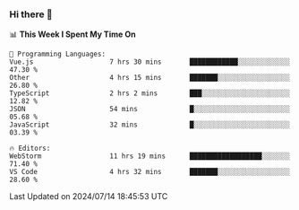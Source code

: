 ### Hi there 👋

<!--
**asdf12303116/asdf12303116** is a ✨ _special_ ✨ repository because its `README.md` (this file) appears on your GitHub profile.

Here are some ideas to get you started:

- 🔭 I’m currently working on ...
- 🌱 I’m currently learning ...
- 👯 I’m looking to collaborate on ...
- 🤔 I’m looking for help with ...
- 💬 Ask me about ...
- 📫 How to reach me: ...
- 😄 Pronouns: ...
- ⚡ Fun fact: ...
-->

<!--START_SECTION:waka-->
📊 **This Week I Spent My Time On** 

```text
💬 Programming Languages: 
Vue.js                   7 hrs 30 mins       ████████████░░░░░░░░░░░░░   47.30 % 
Other                    4 hrs 15 mins       ███████░░░░░░░░░░░░░░░░░░   26.80 % 
TypeScript               2 hrs 2 mins        ███░░░░░░░░░░░░░░░░░░░░░░   12.82 % 
JSON                     54 mins             █░░░░░░░░░░░░░░░░░░░░░░░░   05.68 % 
JavaScript               32 mins             █░░░░░░░░░░░░░░░░░░░░░░░░   03.39 % 

🔥 Editors: 
WebStorm                 11 hrs 19 mins      ██████████████████░░░░░░░   71.40 % 
VS Code                  4 hrs 32 mins       ███████░░░░░░░░░░░░░░░░░░   28.60 % 
```


 Last Updated on 2024/07/14 18:45:53 UTC
<!--END_SECTION:waka-->
